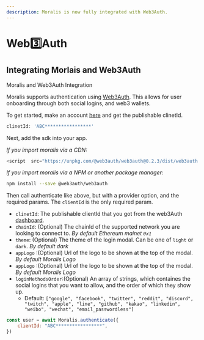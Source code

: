 ```yaml
---
description: Moralis is now fully integrated with Web3Auth.
---
```



# Web3️⃣Auth

## Integrating Morlais and Web3Auth

 
Moralis and Web3Auth Integration

Moralis supports authentication using [Web3Auth](https://web3auth.io/). This allows for user onboarding through both social logins, and web3 wallets.

To get started, make an account [here](https://dashboard.web3auth.io/)  and get the publishable clinetId. 
```javascript
clinetId: 'ABC*****************'
```
Next, add the sdk into your app.

_If you import moralis via a CDN:_
```javascript
<script  src="https://unpkg.com/@web3auth/web3auth@0.2.3/dist/web3auth.umd.min.js"></script>
```
_If you import moralis via a NPM or another package manager:_

```bash
npm install --save @web3auth/web3auth
```

Then call authenticate like above, but with a provider option, and the required params. The `clientId` is the only required param.

* `clinetId`: The publishable clientId that you got from the web3Auth [dashboard](https://web3auth.io/).
*  `chainId`: (Optional)  The chainId of the supported network you are looking to connect to. *By default Ethereum mainet `0x1`*
* `theme`: (Optional) The theme of the login modal. Can be one of `light` or `dark`. *By default  dark*
* `appLogo` :(Optional) Url of the logo to be shown at the top of the modal. *By default  Moralis Logo*
* `appLogo` :(Optional) Url of the logo to be shown at the top of the modal. *By default  Moralis Logo*
* `loginMethodsOrder`:(Optional) An array of strings, which containes the social logins that you want to allow, and the order of which they show up.
	* Default: `["google", "facebook", "twitter", "reddit", "discord", "twitch", "apple", "line", "github", "kakao", "linkedin", "weibo", "wechat", "email_passwordless"]`
  

```javascript
const user = await Moralis.authenticate({
	clientId: "ABC*****************",
})
```
